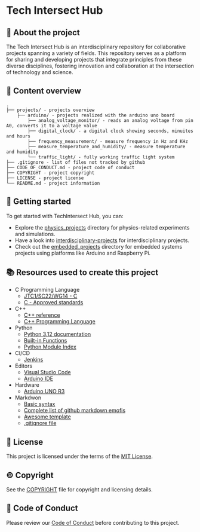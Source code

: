 # Tech Intersect Hub

## :newspaper: About the project

The Tech Intersect Hub is an interdisciplinary repository for collaborative projects spanning a variety of fields. This repository serves as a platform for sharing and developing projects that integrate principles from these diverse disciplines, fostering innovation and collaboration at the intersection of technology and science.

## :notebook: Content overview

    .
    ├── projects/ - projects overview
        ├── arduino/ - projects realized with the arduino uno board
            ├── analog_voltage_monitor/ - reads an analog voltage from pin A0, converts it to a voltage value
            ├── digital_clock/ - a digital clock showing seconds, minuites and hours
            ├── frequency_measurement/ - measure frequency in Hz and KHz
            ├── measure_temperature_and_humidity/ - measure temperature and humidity
            └── traffic_light/ - fully working traffic light system
    ├── .gitignore - list of files not tracked by github
    ├── CODE_OF_CONDUCT.md - project code of conduct
    ├── COPYRIGHT - project copyright
    ├── LICENSE - project license
    └── README.md - project information

## :runner: Getting started

To get started with TechIntersect Hub, you can:

* Explore the [physics_projects](./physics-projects/) directory for physics-related experiments and simulations.
* Have a look into [interdisciplinary-projects](./interdisciplinary-projects) for interdisciplinary projects.
* Check out the [embedded_projects](./embedded-projects/) directory for embedded systems projects using platforms like Arduino and Raspberry Pi.

## :books: Resources used to create this project

* C Programming Language
  * [JTC1/SC22/WG14 - C](https://www.open-std.org/jtc1/sc22/wg14/)
  * [C - Approved standards](https://www.open-std.org/JTC1/SC22/WG14/www/standards)
* C++
  * [C++ reference](https://en.cppreference.com/w/)
  * [C++ Programming Language](https://devdocs.io/cpp/)
* Python
  * [Python 3.12 documentation](https://docs.python.org/3/)
  * [Built-in Functions](https://docs.python.org/3/library/functions.html)
  * [Python Module Index](https://docs.python.org/3/py-modindex.html)
* CI/CD
  * [Jenkins](https://www.jenkins.io/doc/book/)
* Editors
  * [Visual Studio Code](https://code.visualstudio.com/)
  * [Arduino IDE](https://docs.arduino.cc/software/ide/)
* Hardware
  * [Arduino UNO R3](https://docs.arduino.cc/hardware/uno-rev3/)
* Markdwon
  * [Basic syntax](https://www.markdownguide.org/basic-syntax/)
  * [Complete list of github markdown emofis](https://dev.to/nikolab/complete-list-of-github-markdown-emoji-markup-5aia)
  * [Awesome template](http://github.com/Human-Activity-Recognition/blob/main/README.md)
  * [.gitignore file](https://git-scm.com/docs/gitignore) 

## :bookmark: License

This project is licensed under the terms of the [MIT License](LICENSE).

## :copyright: Copyright

See the [COPYRIGHT](COPYRIGHT) file for copyright and licensing details.

## :straight_ruler: Code of Conduct

Please review our [Code of Conduct](CODE_OF_CONDUCT.md) before contributing to this project.
